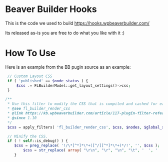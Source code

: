 # Beaver Builder Hooks

This is the code we used to build https://hooks.wpbeaverbuilder.com/ 

Its released as-is you are free to do what you like with it :)

# How To Use
Here is an example from the BB pugin source as an example:


```php
 // Custom Layout CSS
 if ( 'published' == $node_status ) {
	 $css .= FLBuilderModel::get_layout_settings()->css;
 }

/**
 * Use this filter to modify the CSS that is compiled and cached for each builder layout.
 * @see fl_builder_render_css
 * @link https://kb.wpbeaverbuilder.com/article/117-plugin-filter-reference
 * @since 1.10
 */
 $css = apply_filters( 'fl_builder_render_css', $css, $nodes, $global_settings, $include_global );

 // Minify the CSS.
 if ( ! self::is_debug() ) {
  	$css = preg_replace( '!/\*[^*]*\*+([^/][^*]*\*+)*/!', '', $css );
		$css = str_replace( array( "\r\n", "\r", "\n", "\t", '  ', '    ', '    ' ), '', $css );
	}
```
